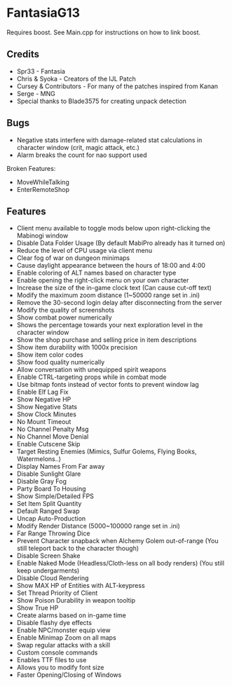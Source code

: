 # FantasiaG13

Requires boost. See Main.cpp for instructions on how to link boost.

<h2>Credits</h2>

- Spr33 - Fantasia
- Chris & Syoka - Creators of the IJL Patch
- Cursey & Contributors - For many of the patches inspired from Kanan
- Serge - MNG
- Special thanks to Blade3575 for creating unpack detection


<h2>Bugs</h2>

- Negative stats interfere with damage-related stat calculations in character window (crit, magic attack, etc.)
- Alarm breaks the count for nao support used

Broken Features:
- MoveWhileTalking
- EnterRemoteShop

<h2>Features</h2>

- Client menu available to toggle mods below upon right-clicking the Mabinogi window
- Disable Data Folder Usage (By default MabiPro already has it turned on)
- Reduce the level of CPU usage via client menu
- Clear fog of war on dungeon minimaps
- Cause daylight appearance between the hours of 18:00 and 4:00
- Enable coloring of ALT names based on character type
- Enable opening the right-click menu on your own character
- Increase the size of the in-game clock text (Can cause cut-off text)
- Modify the maximum zoom distance (1~50000 range set in .ini)
- Remove the 30-second login delay after disconnecting from the server
- Modify the quality of screenshots
- Show combat power numerically
- Shows the percentage towards your next exploration level in the character window
- Show the shop purchase and selling price in item descriptions
- Show item durability with 1000x precision
- Show item color codes
- Show food quality numerically
- Allow conversation with unequipped spirit weapons
- Enable CTRL-targeting props while in combat mode
- Use bitmap fonts instead of vector fonts to prevent window lag
- Enable Elf Lag Fix
- Show Negative HP
- Show Negative Stats
- Show Clock Minutes
- No Mount Timeout
- No Channel Penalty Msg
- No Channel Move Denial
- Enable Cutscene Skip
- Target Resting Enemies (Mimics, Sulfur Golems, Flying Books, Watermelons..)
- Display Names From Far away
- Disable Sunlight Glare
- Disable Gray Fog
- Party Board To Housing
- Show Simple/Detailed FPS
- Set Item Split Quantity
- Default Ranged Swap
- Uncap Auto-Production
- Modify Render Distance (5000~100000 range set in .ini)
- Far Range Throwing Dice
- Prevent Character snapback when Alchemy Golem out-of-range (You still teleport back to the character though)
- Disable Screen Shake
- Enable Naked Mode (Headless/Cloth-less on all body renders) (You still keep undergarments)
- Disable Cloud Rendering
- Show MAX HP of Entities with ALT-keypress
- Set Thread Priority of Client
- Show Poison Durability in weapon tooltip
- Show True HP
- Create alarms based on in-game time
- Disable flashy dye effects
- Enable NPC/monster equip view
- Enable Minimap Zoom on all maps
- Swap regular attacks with a skill
- Custom console commands
- Enables TTF files to use
- Allows you to modify font size
- Faster Opening/Closing of Windows
